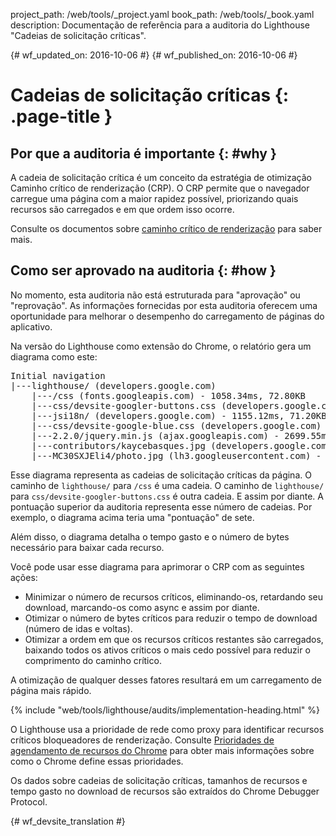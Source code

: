 project_path: /web/tools/_project.yaml
book_path: /web/tools/_book.yaml
description: Documentação de referência para a auditoria do Lighthouse "Cadeias de solicitação críticas".

{# wf_updated_on: 2016-10-06 #}
{# wf_published_on: 2016-10-06 #}

# Cadeias de solicitação críticas  {: .page-title }

## Por que a auditoria é importante {: #why }

A cadeia de solicitação crítica é um conceito da estratégia de otimização
Caminho crítico de renderização (CRP). O CRP permite que o navegador carregue uma página com a maior rapidez possível,
priorizando quais recursos são carregados e em que
ordem isso ocorre.

Consulte os documentos sobre [caminho crítico
de renderização](/web/fundamentals/performance/critical-rendering-path/) para saber
mais.

## Como ser aprovado na auditoria {: #how }

No momento, esta auditoria não está estruturada para "aprovação" ou "reprovação". As
informações fornecidas por esta auditoria oferecem uma oportunidade para melhorar
o desempenho do carregamento de páginas do aplicativo.

Na versão do Lighthouse como extensão do Chrome, o relatório gera um diagrama
como este:

<pre>
Initial navigation
|---lighthouse/ (developers.google.com)
    |---/css (fonts.googleapis.com) - 1058.34ms, 72.80KB
    |---css/devsite-googler-buttons.css (developers.google.com) - 1147.25ms, 70.77KB
    |---jsi18n/ (developers.google.com) - 1155.12ms, 71.20KB
    |---css/devsite-google-blue.css (developers.google.com) - 2034.57ms, 85.83KB
    |---2.2.0/jquery.min.js (ajax.googleapis.com) - 2699.55ms, 99.92KB
    |---contributors/kaycebasques.jpg (developers.google.com) - 2841.54ms, 84.74KB
    |---MC30SXJEli4/photo.jpg (lh3.googleusercontent.com) - 3200.39ms, 73.59KB
</pre>

Esse diagrama representa as cadeias de solicitação críticas da página. O caminho de
`lighthouse/` para `/css` é uma cadeia. O caminho de `lighthouse/` para
`css/devsite-googler-buttons.css` é outra cadeia. E assim por diante. A pontuação
superior da auditoria representa esse número de cadeias. Por exemplo, o diagrama
acima teria uma "pontuação" de sete.

Além disso, o diagrama detalha o tempo gasto e o número de bytes
necessário para baixar cada recurso.

Você pode usar esse diagrama para aprimorar o CRP com as seguintes ações:

* Minimizar o número de recursos críticos, eliminando-os, retardando
  seu download, marcando-os como async e assim por diante.
* Otimizar o número de bytes críticos para reduzir o tempo de download (número
  de idas e voltas).
* Otimizar a ordem em que os recursos críticos restantes são carregados,
  baixando todos os ativos críticos o mais cedo possível para reduzir o comprimento
  do caminho crítico.

A otimização de qualquer desses fatores resultará em um carregamento de página mais rápido.

{% include "web/tools/lighthouse/audits/implementation-heading.html" %}

O Lighthouse usa a prioridade de rede como proxy para identificar recursos críticos
bloqueadores de renderização. Consulte [Prioridades de agendamento de recursos
do Chrome](https://docs.google.com/document/d/1bCDuq9H1ih9iNjgzyAL0gpwNFiEP4TZS-YLRp_RuMlc)
para obter mais informações sobre como o Chrome define essas prioridades.

Os dados sobre cadeias de solicitação críticas, tamanhos de recursos e tempo gasto no download
de recursos são extraídos do Chrome Debugger Protocol.


{# wf_devsite_translation #}

